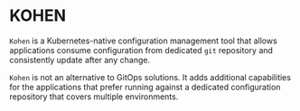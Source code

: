 # KOHEN

`Kohen` is a Kubernetes-native configuration management tool that allows
applications consume configuration from dedicated `git` repository and consistently update after any change.

`Kohen` is not an alternative to GitOps solutions. It adds additional capabilities for the applications that prefer running against a dedicated configuration repository that covers multiple environments.